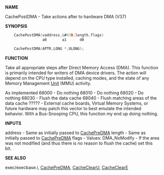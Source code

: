 
**NAME**

CachePostDMA - Take actions after to hardware DMA  (V37)

**SYNOPSIS**

```c
    CachePostDMA(vaddress,&#038;length,flags)
                 a0       a1      d0

    CachePostDMA(APTR,LONG *,ULONG);

```
**FUNCTION**

Take all appropriate steps after Direct Memory Access (DMA).  This
function is primarily intended for writers of DMA device drivers.  The
action will depend on the CPU type installed, caching modes, and the
state of any Memory Management [Unit](_0087) (MMU) activity.

As implemented
68000 - Do nothing
68010 - Do nothing
68020 - Do nothing
68030 - Flush the data cache
68040 - Flush matching areas of the data cache
????? - External cache boards, Virtual Memory Systems, or
future hardware may patch this vector to best emulate
the intended behavior.
With a Bus-Snooping CPU, this function my end up
doing nothing.

**INPUTS**

address - Same as initially passed to [CachePreDMA](CachePreDMA)
length  - Same as initially passed to [CachePreDMA](CachePreDMA)
flags   - Values:
DMA_NoModify - If the area was not modified (and
thus there is no reason to flush the cache) set
this bit.

**SEE ALSO**

exec/execbase.i, [CachePreDMA](CachePreDMA), [CacheClearU](CacheClearU), [CacheClearE](CacheClearE)
